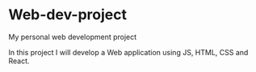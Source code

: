 # Web-dev-project
 My personal web development project

 In this project I will develop a Web application using JS, HTML, CSS and React.